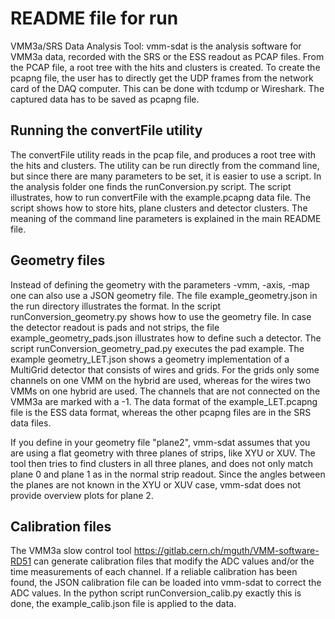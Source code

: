 # README file for run

VMM3a/SRS Data Analysis Tool: 
vmm-sdat is the analysis software for VMM3a data, recorded with the SRS or the ESS readout as PCAP files. From the PCAP file, a root tree with the hits and clusters is created. To create the pcapng file, the user has to directly get the UDP frames from the network card of the DAQ computer. This can be done with tcdump or Wireshark. The captured data has to be saved as pcapng file.

## Running the convertFile utility
The convertFile utility reads in the pcap file, and produces a root tree with the hits and clusters. The utility can be run directly from the command line, but since there are many parameters to be set, it is easier to use a script. In the analysis folder one finds the runConversion.py script. The script illustrates, how to run convertFile with the example.pcapng data file. The script shows how to store hits, plane clusters and detector clusters. The meaning of the command line parameters is explained in the main README file. 

## Geometry files
Instead of defining the geometry with the parameters -vmm, -axis, -map one can also use a JSON geometry file. The file example_geometry.json in the run directory illustrates the format. In the script runConversion_geometry.py shows how to use the geometry file. In case the detector readout is pads and not strips, the file example_geometry_pads.json illustrates how to define such a detector. The script runConversion_geometry_pad.py executes the pad example. The example geometry_LET.json shows a geometry implementation of a MultiGrid detector that consists of wires and grids. For the grids only some channels on one VMM on the hybrid are used, whereas for the wires two VMMs on one hybrid are used. The channels that are not connected on the VMM3a are marked with a -1. The data format of the example_LET.pcapng file is the ESS data format, whereas the other pcapng files are in the SRS data files.

If you define in your geometry file "plane2", vmm-sdat assumes that you are using a flat geometry with three planes of strips, like XYU or XUV. The tool then tries to find clusters in all three planes, and does not only match plane 0 and plane 1 as in the normal strip readout. Since the angles between the planes are not known in the XYU or XUV case, vmm-sdat does not provide overview plots for plane 2.

## Calibration files
The VMM3a slow control tool https://gitlab.cern.ch/mguth/VMM-software-RD51 can generate calibration files that modify the ADC values and/or the time measurements of each channel. If a reliable calibration has been found, the JSON calibration file can be loaded into vmm-sdat to correct the ADC values. In the python script runConversion_calib.py exactly this is done, the example_calib.json file is applied to the data.

